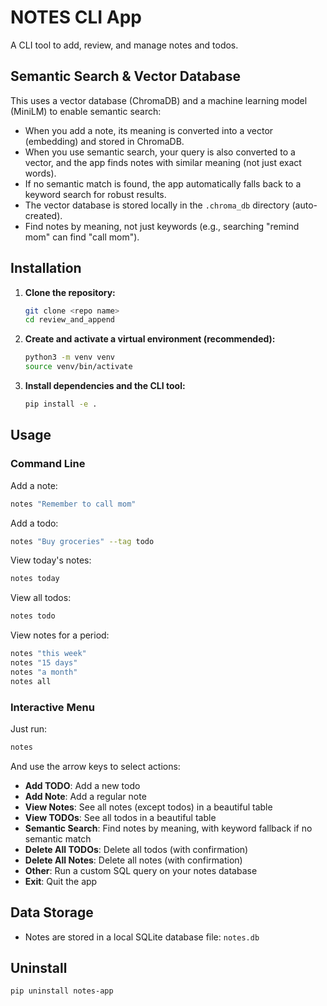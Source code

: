 # NOTES CLI App

A CLI tool to add, review, and manage notes and todos.

## Semantic Search & Vector Database

This uses a vector database (ChromaDB) and a machine learning model (MiniLM) to enable semantic search:

- When you add a note, its meaning is converted into a vector (embedding) and stored in ChromaDB.
- When you use semantic search, your query is also converted to a vector, and the app finds notes with similar meaning (not just exact words).
- If no semantic match is found, the app automatically falls back to a keyword search for robust results.
- The vector database is stored locally in the `.chroma_db` directory (auto-created).
- Find notes by meaning, not just keywords (e.g., searching "remind mom" can find "call mom").

## Installation

1. **Clone the repository:**
   ```bash
   git clone <repo name>
   cd review_and_append
   ```
2. **Create and activate a virtual environment (recommended):**
   ```bash
   python3 -m venv venv
   source venv/bin/activate
   ```
3. **Install dependencies and the CLI tool:**
   ```bash
   pip install -e .
   ```

## Usage

### Command Line

Add a note:
```bash
notes "Remember to call mom"
```

Add a todo:
```bash
notes "Buy groceries" --tag todo
```

View today's notes:
```bash
notes today
```

View all todos:
```bash
notes todo
```

View notes for a period:
```bash
notes "this week"
notes "15 days"
notes "a month"
notes all
```

### Interactive Menu
Just run:
```bash
notes
```
And use the arrow keys to select actions:
- **Add TODO**: Add a new todo
- **Add Note**: Add a regular note
- **View Notes**: See all notes (except todos) in a beautiful table
- **View TODOs**: See all todos in a beautiful table
- **Semantic Search**: Find notes by meaning, with keyword fallback if no semantic match
- **Delete All TODOs**: Delete all todos (with confirmation)
- **Delete All Notes**: Delete all notes (with confirmation)
- **Other**: Run a custom SQL query on your notes database
- **Exit**: Quit the app

## Data Storage
- Notes are stored in a local SQLite database file: `notes.db`

## Uninstall
```bash
pip uninstall notes-app
```
